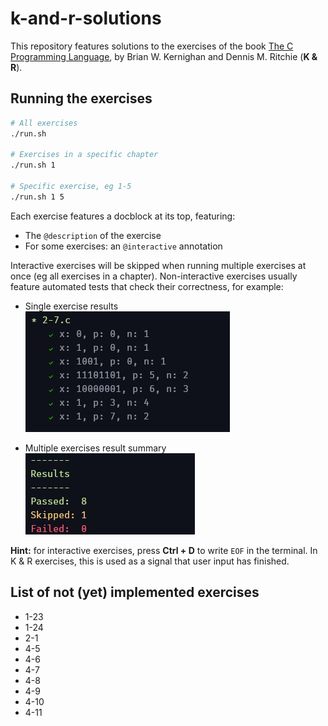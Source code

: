 # k-and-r-solutions

This repository features solutions to the exercises of the book [The C Programming Language](https://www.goodreads.com/book/show/515601.The_C_Programming_Language), by Brian W. Kernighan and Dennis M. Ritchie (**K & R**).

## Running the exercises

```bash
# All exercises
./run.sh

# Exercises in a specific chapter
./run.sh 1

# Specific exercise, eg 1-5
./run.sh 1 5
```

Each exercise features a docblock at its top, featuring:

- The `@description` of the exercise
- For some exercises: an `@interactive` annotation

Interactive exercises will be skipped when running multiple exercises at once (eg all exercises in a chapter). Non-interactive exercises usually feature automated tests that check their correctness, for example:

- Single exercise results<br/>
  ![Single exercise results](./img/single_exercise_results.JPG)

- Multiple exercises result summary<br/>
  ![Multiple exercises result summary](./img/multiple_exercises_result_summary.JPG)

**Hint:** for interactive exercises, press **Ctrl + D** to write `EOF` in the terminal. In K & R exercises, this is used as a signal that user input has finished.

## List of not (yet) implemented exercises

- 1-23
- 1-24
- 2-1
- 4-5
- 4-6
- 4-7
- 4-8
- 4-9
- 4-10
- 4-11
